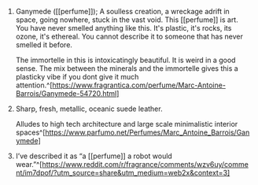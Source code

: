 1. Ganymede ([[perfume]]); A soulless creation, a wreckage adrift in space, going nowhere, stuck in the vast void. This [[perfume]] is art. You have never smelled anything like this. It's plastic, it's rocks, its ozone, it's ethereal. You cannot describe it to someone that has never smelled it before. 
   
   The immortelle in this is intoxicatingly beautiful. It is weird in a good sense. The mix between the minerals and the immortelle gives this a plasticky vibe if you dont give it much attention.^[https://www.fragrantica.com/perfume/Marc-Antoine-Barrois/Ganymede-54720.html]
2. Sharp, fresh, metallic, oceanic suede leather.
   
   Alludes to high tech architecture and large scale minimalistic interior spaces^[https://www.parfumo.net/Perfumes/Marc_Antoine_Barrois/Ganymede]
3. I’ve described it as “a [[perfume]] a robot would wear.”^[https://www.reddit.com/r/fragrance/comments/wzv6uy/comment/im7dpof/?utm_source=share&utm_medium=web2x&context=3]